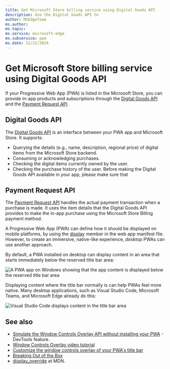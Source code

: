 ```yaml
---
title: Get Microsoft Store billing service using Digital Goods API
description: Use the Digital Goods API to
author: MSEdgeTeam
ms.author: 
ms.topic: 
ms.service: microsoft-edge
ms.subservice: pwa
ms.date: 11/21/2024
---
```

# Get Microsoft Store billing service using Digital Goods API

If your Progressive Web App (PWA) is listed in the Microsoft Store, you can provide in-app products and subscriptions through the [Digital Goods API](https://github.com/MicrosoftEdge/MSEdgeExplainers/blob/main/PwaDigitalGoods/explainer.md) and the [Payment Request API](https://www.w3.org/TR/payment-request/).

## Digital Goods API
The [Digital Goods API](https://github.com/MicrosoftEdge/MSEdgeExplainers/blob/main/PwaDigitalGoods/explainer.md) is an interface between your PWA app and Microsoft Store. It supports:
* Querying the details (e.g., name, description, regional price) of digital items from the Microsoft Store backend.
* Consuming or acknowledging purchases.
* Checking the digital items currently owned by the user.
* Checking the purchase history of the user.
Before making the Digital Goods API available in your app, please make sure that 


## Payment Request API
The [Payment Request API](https://www.w3.org/TR/payment-request/)⁠⁠ handles the actual payment transaction when a purchase is made. It uses the item details that the Digital Goods API provides to make the in-app purchase using the Microsoft Store Billing payment method.










A Progressive Web App (PWA) can define how it should be displayed on mobile platforms, by using the [display](https://developer.mozilla.org/docs/Web/Manifest/display) member in the web app manifest file.  However, to create an immersive, native-like experience, _desktop_ PWAs can use another approach.

By default, a PWA installed on desktop can display content in an area that starts immediately below the reserved title bar area:

![A PWA app on Windows showing that the app content is displayed below the reserved title bar area](./window-controls-overlay-images/wco-reserved-titlebar.png)

Displaying content where the title bar normally is can help PWAs feel more native.  Many desktop applications, such as Visual Studio Code, Microsoft Teams, and Microsoft Edge already do this:

![Visual Studio Code displays content in the title bar area](./window-controls-overlay-images/vscode-titlebar.png)



<!-- ====================================================================== -->
## See also

* [Simulate the Window Controls Overlay API without installing your PWA](../../devtools-guide-chromium/progressive-web-apps/simulate-window-controls-overlay.md) - DevTools feature.
* [Window Controls Overlay video tutorial](https://www.youtube.com/watch?v=NvClp35dFVI)
* [Customize the window controls overlay of your PWA's title bar](https://web.dev/window-controls-overlay/)
* [Breaking Out of the Box](https://alistapart.com/article/breaking-out-of-the-box/)
* [display_override](https://developer.mozilla.org/docs/Web/Manifest/display_override) at MDN.
